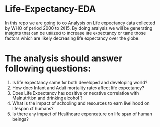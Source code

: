 # Life-Expectancy-EDA

In this repo we are going to do Analysis on Life expectancy data collected by WHO of period 2000 to 2015. By doing analysis we will be generating insights that 
can be utilized to increase life expectancy or tame those factors which are likely decreasing life expectancy over the globe.

 # **The analysis should answer following questions:**

1. Is life expectancy same for both developed and developing world?
2. How does Infant and Adult mortality rates affect life expectancy?
3. Does Life Expectancy has positive or negative correlation with Malnutrition and drinking alcohol ?
4. What is the impact of schooling and resources to earn livelihood on lifespan of humans?
5. Is there any impact of Healthcare expendature on life span of human beings?

